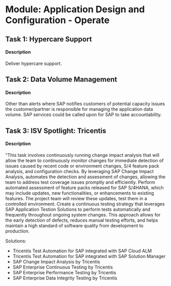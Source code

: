 
# Module: Application Design and Configuration - Operate
## Task 1: Hypercare Support
#### Description
Deliver hypercare support.

## Task 2: Data Volume Management
#### Description
Other than alerts where SAP notifies customers of potential capacity issues the customer/partner is responsible for managing the application data volume. SAP services could be called upon for SAP to take accountability.

## Task 3: ISV Spotlight: Tricentis
#### Description
"This task involves continuously running change impact analysis that will allow the team to continuously monitor changes for immediate detection of issues caused by recent code or environment changes, S/4 feature pack analysis, and configuration checks. By leveraging SAP Change Impact Analysis,  automates the detection and assessment of changes, allowing the team to address test coverage issues promptly and efficiently. Perform automated assessment of feature packs released for SAP S/4HANA, which may include updates, new functionalities, or enhancements to existing features. The project team will review these updates, test them in a controlled environment. Create a continuous testing strategy that leverages SAP Application Testion Solutions to perform tests automatically and frequently throughout ongoing system changes. This approach allows for the early detection of defects, reduces manual testing efforts, and helps maintain a high standard of software quality from development to production.

Solutions:
* Tricentis Test Automation for SAP integrated with SAP Cloud ALM 
* Tricentis Test Automation for SAP integrated with SAP Solution Manager
* SAP Change Impact Analysis by Tricentis
* SAP Enterprise Continuous Testing by Tricentis
* SAP Enterprise Performance Testing by Tricentis
* SAP Enterprise Data Integrity Testing by Tricentis
